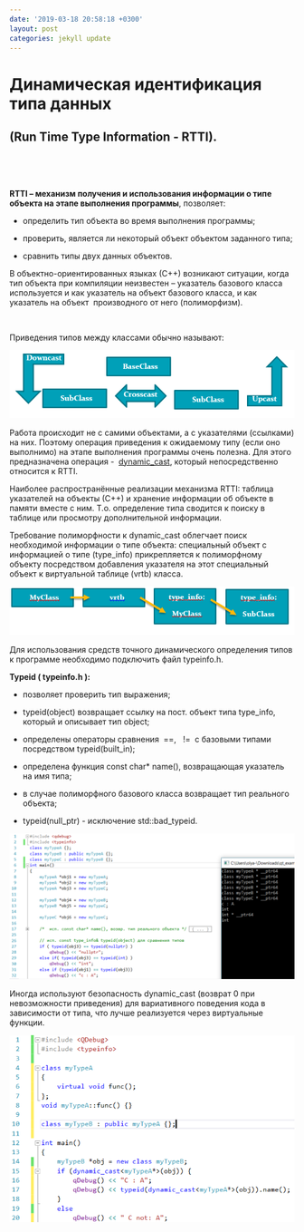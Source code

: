 ```yaml
---
date: '2019-03-18 20:58:18 +0300'
layout: post
categories: jekyll update
---
```


Динамическая идентификация типа данных
======================================

(Run Time Type Information - RTTI).
-----------------------------------

 

 

**RTTI – механизм получения и использования информации о типе объекта на этапе
выполнения программы**, позволяет:

-   определить тип объекта во время выполнения программы;

-   проверить, является ли некоторый объект объектом заданного типа;

-   сравнить типы двух данных объектов.

В объектно-ориентированных языках (С++) возникают ситуации, когда тип объекта
при компиляции неизвестен – указатель базового класса используется и как
указатель на объект базового класса, и как указатель на объект  производного от
него (полиморфизм).

 

Приведения типов между классами обычно называют:

![](images/1.PNG)

Работа происходит не с самими объектами, а с указателями (ссылками) на них.
Поэтому операция приведения к ожидаемому типу (если оно выполнимо) на этапе
выполнения программы очень полезна. Для этого предназначена операция -
 [dynamic_cast](#_dynamic_cast_–_безопасное), который непосредственно относится
к RTTI.  

Наиболее распространённые реализации механизма RTTI: таблица указателей на
объекты (С++) и хранение информации об объекте в памяти вместе с ним. Т.о.
определение типа сводится к поиску в таблице или просмотру дополнительной
информации.

Требование полиморфности к dynamic_cast облегчает поиск необходимой информации о
типе объекта: специальный объект с информацией о типе (type_info) прикрепляется
к полиморфному объекту посредством добавления указателя на этот специальный
объект к виртуальной таблице (vrtb) класса.

![](images/2.PNG)

Для использования средств точного динамического определения типов к программе
необходимо подключить файл typeinfo.h.

**Typeid ( typeinfo.h ):**

-   позволяет проверить тип выражения;

-   typeid(object) возвращает ссылку на пост. объект типа type_info, который и
    описывает тип object;

-   определены операторы сравнения  ==,   !=  с базовыми типами посредством
    typeid(built_in);

-   определена функция const char\* name(), возвращающая указатель на имя типа;

-   в случае полиморфного базового класса возвращает тип реального объекта;

-   typeid(null_ptr) - исключение std::bad_typeid.

![](images/3.png)

Иногда используют безопасность dynamic_cast (возврат 0 при невозможности
приведения) для вариативного поведения кода в зависимости от типа, что лучше
реализуется через виртуальные функции.

![](images/4.png)
